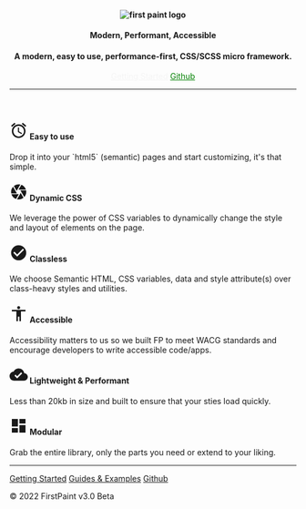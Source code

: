 <header style="background-color: var(--transparent); --padding-top: 4rem">
<section>
<h1 role="decoration" style="font-size: var(--h2); --fw: 500; --align: center;">
 <img src="https://res.cloudinary.com/dqjs95c7n/image/upload/v1647442611/fp-text-logo-xl_vrsh8c.svg" data-origin="https://res.cloudinary.com/dqjs95c7n/image/upload/v1647442611/fp-text-logo-xl_vrsh8c.svg" alt="first paint logo" style="display: inline">
</h1>
<h2 role="decoration" style="font-size: var(--h2); --fw: medium; --cl: black">Modern, Performant, Accessible</h2>
<h4 role="decoration" style="font-size: var(--h4); --fw: medium; --cl: black">A modern, easy to use, performance-first, CSS/SCSS micro framework.</h4>

<a href="/#/README" style="--btn: green; --btn-rds: 99rem; color: whitesmoke; --btn-fs: var(--fs-3); --btn-bdr: green solid;">Getting Started</a>
<a href="https://github.com/shawn-sandy/fp-kit/tree/main/first-paint" style="--btn-fs: var(--fs-3); --btn-bdr: green solid; --btn-rds: 99rem; color: green" target="_blank">Github</a>

<hr>
</section>
</header>

<main>

<section role="grid" style="--grid-cols: 3; margin-block: var(--spc-6); --grid-gap: 2rem">
    <div role="row">
      <div role="gridcell">
        <h4>
        <svg xmlns="http://www.w3.org/2000/svg" width="32" height="32" viewBox="0 0 48 48"><title>ic_access_alarms_48px</title>
    <g fill="currentColor">
        <path d="M44 11.5l-9.2-7.7-2.6 3.1 9.2 7.7 2.6-3.1zM15.7 6.8l-2.6-3.1L4 11.5l2.6 3.1 9.1-7.8zM25 16h-3v12l9.5 5.7 1.5-2.5-8-4.7V16zm-1-8C14 8 6 16.1 6 26s8 18 18 18c9.9 0 18-8.1 18-18S33.9 8 24 8zm0 32c-7.7 0-14-6.3-14-14s6.3-14 14-14 14 6.3 14 14c0 7.8-6.3 14-14 14z"></path>
    </g>
</svg>
        Easy to use</h4>
        <p>
          Drop it into your `html5` (semantic) pages and start customizing, it's that simple.
        </p>
      </div>
      <div role="gridcell">
        <h4>
        <svg xmlns="http://www.w3.org/2000/svg" width="32" height="32" viewBox="0 0 24 24"><title>ic_camera_24px</title>
    <g fill="currentColor">
        <path d="M9.4 10.5l4.77-8.26C13.47 2.09 12.75 2 12 2c-2.4 0-4.6.85-6.32 2.25l3.66 6.35.06-.1zM21.54 9c-.92-2.92-3.15-5.26-6-6.34L11.88 9h9.66zm.26 1h-7.49l.29.5 4.76 8.25C21 16.97 22 14.61 22 12c0-.69-.07-1.35-.2-2zM8.54 12l-3.9-6.75C3.01 7.03 2 9.39 2 12c0 .69.07 1.35.2 2h7.49l-1.15-2zm-6.08 3c.92 2.92 3.15 5.26 6 6.34L12.12 15H2.46zm11.27 0l-3.9 6.76c.7.15 1.42.24 2.17.24 2.4 0 4.6-.85 6.32-2.25l-3.66-6.35-.93 1.6z"></path>
    </g>
</svg>
        Dynamic CSS</h4>
        <p>
          We leverage the power of CSS variables to dynamically change the style and layout of elements on the page.
        </p>
      </div>
      <div role="gridcell">
        <h4>
        <svg xmlns="http://www.w3.org/2000/svg" width="32" height="32" viewBox="0 0 24 24"><title>ic_check_circle_24px</title>
    <g fill="currentColor">
        <path d="M12 2C6.48 2 2 6.48 2 12s4.48 10 10 10 10-4.48 10-10S17.52 2 12 2zm-2 15l-5-5 1.41-1.41L10 14.17l7.59-7.59L19 8l-9 9z"></path>
    </g>
</svg>
        Classless</h4>
        <p>
          We choose Semantic HTML, CSS variables, data and style attribute(s) over class-heavy styles and utilities.
        </p>
      </div>
      <div role="gridcell">
        <h4>
        <svg xmlns="http://www.w3.org/2000/svg" width="32" height="32" viewBox="0 0 48 48"><title>ic_accessibility_48px</title>
    <g fill="currentColor">
        <path d="M24 4c2.21 0 4 1.79 4 4s-1.79 4-4 4-4-1.79-4-4 1.79-4 4-4zm18 14H30v26h-4V32h-4v12h-4V18H6v-4h36v4z"></path>
    </g>
</svg>
        Accessible</h4>
        <p>
          Accessibility matters to us so we built FP to meet WACG standards and encourage developers to write accessible code/apps.
        </p>
      </div>
      <div role="gridcell">
        <h4>
        <svg xmlns="http://www.w3.org/2000/svg" width="32" height="32" viewBox="0 0 48 48"><title>ic_cloud_done_48px</title>
    <g fill="currentColor">
        <path d="M38.71 20.07C37.35 13.19 31.28 8 24 8c-5.78 0-10.79 3.28-13.3 8.07C4.69 16.72 0 21.81 0 28c0 6.63 5.37 12 12 12h26c5.52 0 10-4.48 10-10 0-5.28-4.11-9.56-9.29-9.93zM20 34l-7-7 2.83-2.83L20 28.34l10.35-10.35 2.83 2.83L20 34z"></path>
    </g>
</svg>
        Lightweight & Performant
        </h4>
        <p>
          Less than 20kb in size and built to ensure that your sties load quickly.
        </p>
      </div>
      <div role="gridcell">
        <h4>
        <svg xmlns="http://www.w3.org/2000/svg" width="32" height="32" viewBox="0 0 48 48"><title>ic_dashboard_48px</title>
    <g fill="currentColor">
        <path d="M6 26h16V6H6v20zm0 16h16V30H6v12zm20 0h16V22H26v20zm0-36v12h16V6H26z"></path>
    </g>
</svg>
        Modular</h4>
        <p>
          Grab the entire library, only the parts you need or extend to your liking.
        </p>
      </div>
    </div>
</section>
<hr>
</main>
<footer>
<section>
<p>
<a href="/#/README"  style="--btn-fs: var(--fs-2)">Getting Started</a>
<a href="/#/GUIDES"  style="--btn-fs: var(--fs-2)">Guides & Examples</a>
<a href="https://github.com/shawn-sandy/fp-kit/tree/main/first-paint" style="--btn-fs: var(--fs-2)" target="_blank">Github</a>
</p>
</section>
<p> &copy; 2022 FirstPaint v3.0 <span role="note" style="--note: var(--beta); --note-scale">Beta</span></p>
</footer>
